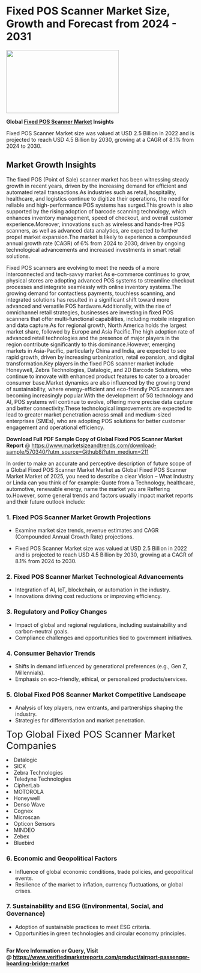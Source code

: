 <H1>Fixed POS Scanner Market Size, Growth and Forecast from 2024 - 2031</H1><img class="aligncenter size-medium wp-image-584254" src="https://thirdeyenews.in/wp-content/uploads/2024/09/Global-Market-Research-300x168.jpeg" alt="" width="300" height="168" /><p><strong>Global&nbsp;<a href="https://www.marketsizeandtrends.com/download-sample/570340/?utm_source=Github8j?utm_medium=211">Fixed POS Scanner Market</a> Insights</strong></p><p>Fixed POS Scanner Market size was valued at USD 2.5 Billion in 2022 and is projected to reach USD 4.5 Billion by 2030, growing at a CAGR of 8.1% from 2024 to 2030.</p><p><h2>Market Growth Insights</h2> <p>The fixed POS (Point of Sale) scanner market has been witnessing steady growth in recent years, driven by the increasing demand for efficient and automated retail transactions.As industries such as retail, hospitality, healthcare, and logistics continue to digitize their operations, the need for reliable and high-performance POS systems has surged.This growth is also supported by the rising adoption of barcode scanning technology, which enhances inventory management, speed of checkout, and overall customer experience.Moreover, innovations such as wireless and hands-free POS scanners, as well as advanced data analytics, are expected to further propel market expansion.The market is likely to experience a compounded annual growth rate (CAGR) of 6% from 2024 to 2030, driven by ongoing technological advancements and increased investments in smart retail solutions.</p> <p>Fixed POS scanners are evolving to meet the needs of a more interconnected and tech-savvy market.As e-commerce continues to grow, physical stores are adopting advanced POS systems to streamline checkout processes and integrate seamlessly with online inventory systems.The growing demand for contactless payments, touchless scanning, and integrated solutions has resulted in a significant shift toward more advanced and versatile POS hardware.Additionally, with the rise of omnichannel retail strategies, businesses are investing in fixed POS scanners that offer multi-functional capabilities, including mobile integration and data capture.As for regional growth, North America holds the largest market share, followed by Europe and Asia Pacific.The high adoption rate of advanced retail technologies and the presence of major players in the region contribute significantly to this dominance.However, emerging markets in Asia-Pacific, particularly China and India, are expected to see rapid growth, driven by increasing urbanization, retail expansion, and digital transformation.Key players in the fixed POS scanner market include Honeywell, Zebra Technologies, Datalogic, and 2D Barcode Solutions, who continue to innovate with enhanced product features to cater to a broader consumer base.Market dynamics are also influenced by the growing trend of sustainability, where energy-efficient and eco-friendly POS scanners are becoming increasingly popular.With the development of 5G technology and AI, POS systems will continue to evolve, offering more precise data capture and better connectivity.These technological improvements are expected to lead to greater market penetration across small and medium-sized enterprises (SMEs), who are adopting POS solutions for better customer engagement and operational efficiency.</p> <p><span class=""><strong>Download Full PDF Sample Copy of Global Fixed POS Scanner Market Report</strong> @ <a href="https://www.marketsizeandtrends.com/download-sample/570340/?utm_source=Github8j?utm_medium=211" target="_blank">https://www.marketsizeandtrends.com/download-sample/570340/?utm_source=Github8j?utm_medium=211</a></span></p><p>In order to make an accurate and perceptive description of future scope of a Global&nbsp;Fixed POS Scanner Market Market as Global&nbsp;Fixed POS Scanner Market Market of 2025, you need to describe a clear Vision &ndash; What Industry or Linda can you think of for example: Quote from a Technology, healthcare, automotive, renewable energy, name the market you are Reffering to.However, some general trends and factors usually impact market reports and their future outlook include:</p><h3>1.&nbsp;<strong>Fixed POS Scanner Market Growth Projections</strong></h3><ul><li>Examine market size trends, revenue estimates and CAGR (Compounded Annual Growth Rate) projections.</li><li><p>Fixed POS Scanner Market size was valued at USD 2.5 Billion in 2022 and is projected to reach USD 4.5 Billion by 2030, growing at a CAGR of 8.1% from 2024 to 2030.</p></li></ul><h3>2.&nbsp;<strong>Fixed POS Scanner Market Technological Advancements</strong></h3><ul><li>Integration of AI, IoT, blockchain, or automation in the industry.</li><li>Innovations driving cost reductions or improving efficiency.</li></ul><h3>3.&nbsp;<strong>Regulatory and Policy Changes</strong></h3><ul><li>Impact of global and regional regulations, including sustainability and carbon-neutral goals.</li><li>Compliance challenges and opportunities tied to government initiatives.</li></ul><h3>4.&nbsp;<strong>Consumer Behavior Trends</strong></h3><ul><li>Shifts in demand influenced by generational preferences (e.g., Gen Z, Millennials).</li><li>Emphasis on eco-friendly, ethical, or personalized products/services.</li></ul><h3>5.&nbsp;<strong>Global Fixed POS Scanner Market Competitive Landscape</strong></h3><ul><li>Analysis of key players, new entrants, and partnerships shaping the industry.</li><li>Strategies for differentiation and market penetration.</li></ul><p data-pm-slice="1 1 []"><span style="color: inherit; font-family: inherit; font-size: 25px;">Top Global Fixed POS Scanner Market Companies</span></p><div class="" data-test-id=""><p><li>Datalogic</li><li> SICK</li><li> Zebra Technologies</li><li> Teledyne Technologies</li><li> CipherLab</li><li> MOTOROLA</li><li> Honeywell</li><li> Denso Wave</li><li> Cognex</li><li> Microscan</li><li> Opticon Sensors</li><li> MINDEO</li><li> Zebex</li><li> Bluebird</li></p></div><h3>6.&nbsp;<strong>Economic and Geopolitical Factors</strong></h3><ul><li>Influence of global economic conditions, trade policies, and geopolitical events.</li><li>Resilience of the market to inflation, currency fluctuations, or global crises.</li></ul><h3>7.&nbsp;<strong>Sustainability and ESG (Environmental, Social, and Governance)</strong></h3><ul><li>Adoption of sustainable practices to meet ESG criteria.</li><li>Opportunities in green technologies and circular economy principles.</li></ul><h2><strong style="font-size: 14px;">For More Information or Query, Visit @&nbsp;</strong><a style="background-color: #ffffff; font-size: 14px;" href="https://www.marketsizeandtrends.com/report/fixed-pos-scanner-market/" target="_blank">https://www.verifiedmarketreports.com/product/airport-passenger-boarding-bridge-market</a></h2>